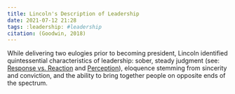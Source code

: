 ```yaml
---
title: Lincoln's Description of Leadership
date: 2021-07-12 21:28
tags: :leadership: #leadership
citation: (Goodwin, 2018)
---
```


While delivering two eulogies prior to becoming president, Lincoln identified quintessential characteristics of leadership: sober, steady judgment (see: [Response vs. Reaction](202101240953.md) and [Perception](202101231216.md)), eloquence stemming from sincerity and conviction, and the ability to bring together people on opposite ends of the spectrum.
